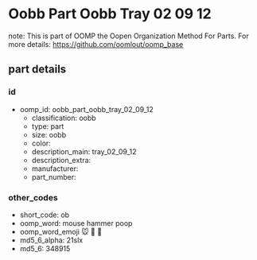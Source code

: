 # Oobb Part Oobb Tray 02 09 12  

note: This is part of OOMP the Oopen Organization Method For Parts. For more details: https://github.com/oomlout/oomp_base

##  part details





### id
* oomp_id: oobb_part_oobb_tray_02_09_12
  * classification: oobb
  * type: part
  * size: oobb
  * color: 
  * description_main: tray_02_09_12
  * description_extra: 
  * manufacturer: 
  * part_number: 

### other_codes
* short_code: ob
* oomp_word: mouse hammer poop
* oomp_word_emoji :mouse: :hammer: :poop:
* md5_6_alpha: 21slx
* md5_6: 348915